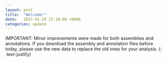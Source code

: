 ```yaml
---
layout: post
title:  "Welcome!"
date:   2017-01-29 22:18:00 +0800
categories: update
---
```


IMPORTANT: Minor improvements were made for both assemblies and annotations. If you download the assembly and annotation files before today, please use the new data to replace the old ones for your analysis.
{: .text-justify}






